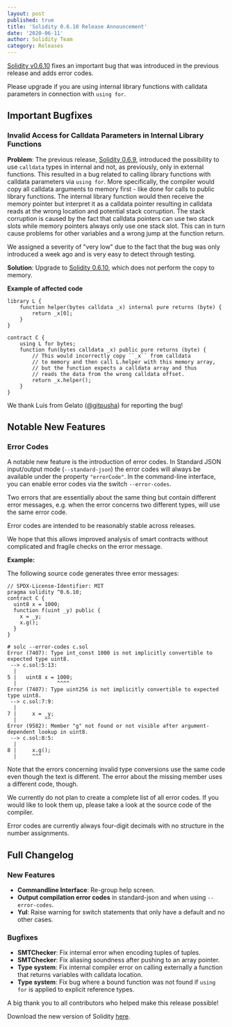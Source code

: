 ```yaml
---
layout: post
published: true
title: 'Solidity 0.6.10 Release Announcement'
date: '2020-06-11'
author: Solidity Team
category: Releases
---
```


[Solidity v0.6.10](https://github.com/ethereum/solidity/releases/tag/v0.6.10)
fixes an important bug that was introduced in the previous release and adds
error codes.

Please upgrade if you are using internal library functions with calldata
parameters in connection with `using for`.

## Important Bugfixes

### Invalid Access for Calldata Parameters in Internal Library Functions

**Problem**: The previous release,
[Solidity 0.6.9](https://github.com/ethereum/solidity/releases/tag/v0.6.9),
introduced the possibility to use `calldata` types in internal and not, as
previously, only in external functions. This resulted in a bug related to
calling library functions with calldata parameters via `using for`. More
specifically, the compiler would copy all calldata arguments to memory first -
like done for calls to public library functions. The internal library function
would then receive the memory pointer but interpret it as a calldata pointer
resulting in calldata reads at the wrong location and potential stack
corruption. The stack corruption is caused by the fact that calldata pointers
can use two stack slots while memory pointers always only use one stack slot.
This can in turn cause problems for other variables and a wrong jump at the
function return.

We assigned a severity of "very low" due to the fact that the bug was only
introduced a week ago and is very easy to detect through testing.

**Solution**: Upgrade to
[Solidity 0.6.10](https://github.com/ethereum/solidity/releases/tag/v0.6.10),
which does not perform the copy to memory.

**Example of affected code**

```solidity
library L {
    function helper(bytes calldata _x) internal pure returns (byte) {
        return _x[0];
    }
}

contract C {
    using L for bytes;
    function fun(bytes calldata _x) public pure returns (byte) {
        // This would incorrectly copy ``_x`` from calldata
        // to memory and then call L.helper with this memory array,
        // but the function expects a calldata array and thus
        // reads the data from the wrong calldata offset.
        return _x.helper();
    }
}
```

We thank Luis from Gelato ([@gitpusha](https://github.com/gitpusha)) for
reporting the bug!

## Notable New Features

### Error Codes

A notable new feature is the introduction of error codes. In Standard JSON
input/output mode (`--standard-json`) the error codes will always be available
under the property `"errorCode"`. In the command-line interface, you can enable
error codes via the switch `--error-codes`.

Two errors that are essentially about the same thing but contain different error
messages, e.g. when the error concerns two different types, will use the same
error code.

Error codes are intended to be reasonably stable across releases.

We hope that this allows improved analysis of smart contracts without
complicated and fragile checks on the error message.

**Example:**

The following source code generates three error messages:

```solidity
// SPDX-License-Identifier: MIT
pragma solidity ^0.6.10;
contract C {
  uint8 x = 1000;
  function f(uint _y) public {
    x = _y;
    x.g();
  }
}
```

```
# solc --error-codes c.sol
Error (7407): Type int_const 1000 is not implicitly convertible to expected type uint8.
 --> c.sol:5:13:
  |
5 |   uint8 x = 1000;
  |             ^^^^
Error (7407): Type uint256 is not implicitly convertible to expected type uint8.
 --> c.sol:7:9:
  |
7 |     x = _y;
  |         ^^
Error (9582): Member "g" not found or not visible after argument-dependent lookup in uint8.
 --> c.sol:8:5:
  |
8 |     x.g();
  |     ^^^
```

Note that the errors concerning invalid type conversions use the same code even
though the text is different. The error about the missing member uses a
different code, though.

We currently do not plan to create a complete list of all error codes. If you
would like to look them up, please take a look at the source code of the
compiler.

Error codes are currently always four-digit decimals with no structure in the
number assignments.

## Full Changelog

### New Features

- **Commandline Interface**: Re-group help screen.
- **Output compilation error codes** in standard-json and when using
  `--error-codes`.
- **Yul**: Raise warning for switch statements that only have a default and no
  other cases.

### Bugfixes

- **SMTChecker**: Fix internal error when encoding tuples of tuples.
- **SMTChecker**: Fix aliasing soundness after pushing to an array pointer.
- **Type system**: Fix internal compiler error on calling externally a function
  that returns variables with calldata location.
- **Type system**: Fix bug where a bound function was not found if `using for`
  is applied to explicit reference types.

A big thank you to all contributors who helped make this release possible!

Download the new version of Solidity
[here](https://github.com/ethereum/solidity/releases/tag/v0.6.10).
